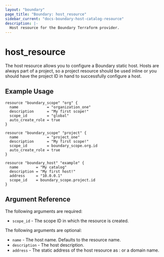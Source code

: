 ```yaml
---
layout: "boundary"
page_title: "Boundary: host_resource"
sidebar_current: "docs-boundary-host-catalog-resource"
description: |-
  Host resource for the Boundary Terraform provider.
---
```


# host_resource 
The host resource allows you to configure a Boundary static host. Hosts are always part 
of a project, so a project resource should be used inline or you should have the project 
ID in hand to successfully configure a host. 

## Example Usage

```hcl
resource "boundary_scope" "org" {
  name             = "organization_one"
  description      = "My first scope!"
  scope_id         = "global" 
  auto_create_role = true
}

resource "boundary_scope" "project" {
  name             = "project_one"
  description      = "My first scope!"
  scope_id         = boundary_scope.org.id
  auto_create_role = true
}

resource "boundary_host" "example" {
  name        = "My catalog"
  description = "My first host!"
  address     = "10.0.0.1"
  scope_id    = boundary_scope.project.id
}
```

## Argument Reference

The following arguments are required:
* `scope_id` - The scope ID in which the resource is created.

The following arguments are optional:
* `name` - The host name. Defaults to the resource name.
* `description` - The host description.
* `address` - The static address of the host resource as <IP>:<port> or a domain name.
